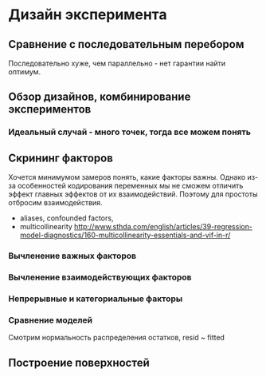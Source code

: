 # Дизайн эксперимента

## Сравнение с последовательным перебором

Последовательно хуже, чем параллельно - нет гарантии найти оптимум.

## Обзор дизайнов, комбинирование экспериментов

### Идеальный случай - много точек, тогда все можем понять

## Скрининг факторов

Хочется минимумом замеров понять, какие факторы важны. Однако из-за особенностей кодирования переменных мы не сможем отличить эффект главных эффектов от их взаимодействий. Поэтому для простоты отбросим взаимодействия.

* aliases, confounded factors, 
* multicollinearity http://www.sthda.com/english/articles/39-regression-model-diagnostics/160-multicollinearity-essentials-and-vif-in-r/

### Вычленение важных факторов

### Вычленение взаимодействующих факторов

### Непрерывные и категориальные факторы

### Сравнение моделей

Смотрим нормальность распределения остатков, resid ~ fitted

## Построение поверхностей
